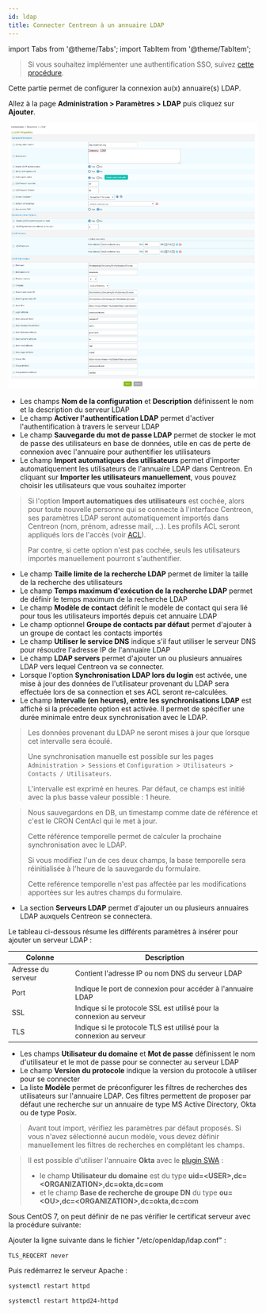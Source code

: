 ```yaml
---
id: ldap
title: Connecter Centreon à un annuaire LDAP
---
```

import Tabs from '@theme/Tabs';
import TabItem from '@theme/TabItem';


> Si vous souhaitez implémenter une authentification SSO, suivez
> [cette procédure](centreon-ui#sso).

Cette partie permet de configurer la connexion au(x) annuaire(s) LDAP.

Allez à la page **Administration > Paramètres > LDAP** puis cliquez
sur **Ajouter**.

![image](../../assets/administration/parameters-ldap-add.png)

- Les champs **Nom de la configuration** et **Description** définissent le nom
et la description du serveur LDAP
- Le champ **Activer l'authentification LDAP** permet d'activer
l'authentification à travers le serveur LDAP
- Le champ **Sauvegarde du mot de passe LDAP** permet de stocker le mot de
passe des utilisateurs en base de données, utile en cas de perte de
connexion avec l'annuaire pour authentifier les utilisateurs
- Le champ **Import automatiques des utilisateurs** permet d'importer
automatiquement les utilisateurs de l'annuaire LDAP dans Centreon. En
cliquant sur **Importer les utilisateurs manuellement**, vous pouvez choisir
les utilisateurs que vous souhaitez importer

> Si l'option **Import automatiques des utilisateurs** est cochée, alors pour
> toute nouvelle personne qui se connecte à l'interface Centreon, ses paramètres
> LDAP seront automatiquement importés dans Centreon (nom, prénom, adresse mail,
> ...). Les profils ACL seront appliqués lors de l'accès (voir
> [ACL](../access-control-lists)).
>
> Par contre, si cette option n'est pas cochée, seuls les utilisateurs
> importés manuellement pourront s'authentifier.

- Le champ **Taille limite de la recherche LDAP** permet de limiter la taille
de la recherche des utilisateurs
- Le champ **Temps maximum d'exécution de la recherche LDAP** permet de
définir le temps maximum de la recherche LDAP
- Le champ **Modèle de contact** définit le modèle de contact qui sera lié
pour tous les utilisateurs importés depuis cet annuaire LDAP
- Le champ optionnel **Groupe de contacts par défaut** permet d'ajouter à un
groupe de contact les contacts importés
- Le champ **Utiliser le service DNS** indique s'il faut utiliser le serveur
DNS pour résoudre l'adresse IP de l'annuaire LDAP
- Le champ **LDAP servers** permet d'ajouter un ou plusieurs annuaires LDAP
vers lequel Centreon va se connecter.
- Lorsque l'option **Synchronisation LDAP lors du login** est activée, une
mise à jour des données de l'utilisateur provenant du LDAP sera effectuée
lors de sa connection et ses ACL seront re-calculées.
- Le champ **Intervalle (en heures), entre les synchronisations LDAP** est
affiché si la précedente option est activée. Il permet de spécifier une
durée minimale entre deux synchronisation avec le LDAP.

> Les données provenant du LDAP ne seront mises à jour que lorsque cet intervalle
> sera écoulé.
>
> Une synchronisation manuelle est possible sur les pages
> `Administration > Sessions` et `Configuration > Utilisateurs > Contacts /
> Utilisateurs`.
>
> L'intervalle est exprimé en heures. Par défaut, ce champs est initié avec la
> plus basse valeur possible : 1 heure.

> Nous sauvegardons en DB, un timestamp comme date de référence et c'est le CRON
> CentAcl qui le met à jour.
>
> Cette référence temporelle permet de calculer la prochaine synchronisation avec
> le LDAP.
>
> Si vous modifiez l'un de ces deux champs, la base temporelle sera réinitialisée
> à l'heure de la sauvegarde du formulaire.
>
> Cette reférence temporelle n'est pas affectée par les modifications apportées
> sur les autres champs du formulaire.

- La section **Serveurs LDAP** permet d'ajouter un ou plusieurs annuaires LDAP
auxquels Centreon se connectera.

Le tableau ci-dessous résume les différents paramètres à insérer pour ajouter un
serveur LDAP :

| Colonne            | Description                                                          |
| ------------------ | -------------------------------------------------------------------- |
| Adresse du serveur | Contient l'adresse IP ou nom DNS du serveur LDAP                     |
| Port               | Indique le port de connexion pour accéder à l'annuaire LDAP          |
| SSL                | Indique si le protocole SSL est utilisé pour la connexion au serveur |
| TLS                | Indique si le protocole TLS est utilisé pour la connexion au serveur |

- Les champs **Utilisateur du domaine** et **Mot de passe** définissent le nom
d'utilisateur et le mot de passe pour se connecter au serveur LDAP
- Le champ **Version du protocole** indique la version du protocole à utiliser
pour se connecter
- La liste **Modèle** permet de préconfigurer les filtres de recherches des
utilisateurs sur l'annuaire LDAP. Ces filtres permettent de proposer par
défaut une recherche sur un annuaire de type MS Active Directory, Okta ou
de type Posix.

> Avant tout import, vérifiez les paramètres par défaut proposés. Si vous n'avez
> sélectionné aucun modèle, vous devez définir manuellement les filtres de
> recherches en complétant les champs.

> Il est possible d'utiliser l'annuaire **Okta** avec le [plugin
> SWA](https://help.okta.com/en/prod/Content/Topics/Apps/Apps_Configure_Template_App.htm) :
>
> - le champ **Utilisateur du domaine** est du type
> **uid=\<USER\>,dc=\<ORGANIZATION\>,dc=okta,dc=com**
> - et le champ **Base de recherche de groupe DN** du type
> **ou=\<OU\>,dc=\<ORGANIZATION\>,dc=okta,dc=com**

Sous CentOS 7, on peut définir de ne pas vérifier le certificat serveur avec la
procédure suivante:

Ajouter la ligne suivante dans le fichier "/etc/openldap/ldap.conf" :

```shell
TLS_REQCERT never
```

Puis redémarrez le serveur Apache :

<Tabs groupId="sync">
<TabItem value="RHEL / CentOS / Oracle Linux 8" label="RHEL / CentOS / Oracle Linux 8">

```shell
systemctl restart httpd
```

</TabItem>
<TabItem value="CentOS 7" label="CentOS 7">

```shell
systemctl restart httpd24-httpd
```

</TabItem>
</Tabs>

